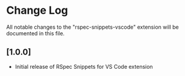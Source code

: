 # Change Log

All notable changes to the "rspec-snippets-vscode" extension will be documented in this file.

## [1.0.0]

- Initial release of RSpec Snippets for VS Code extension